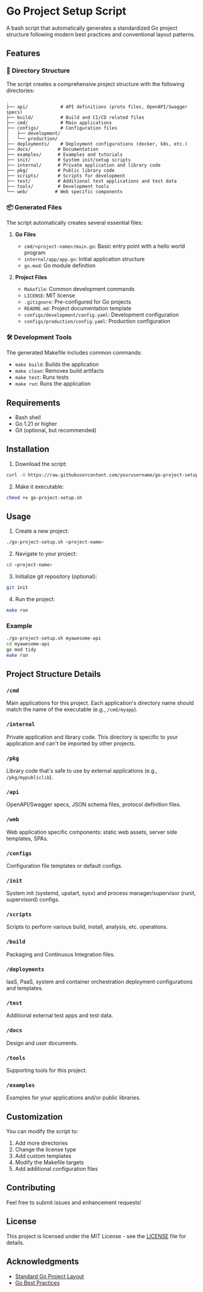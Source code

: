 # Go Project Setup Script

A bash script that automatically generates a standardized Go project structure following modern best practices and conventional layout patterns.

## Features

### 📁 Directory Structure
The script creates a comprehensive project structure with the following directories:

```
.
├── api/            # API definitions (proto files, OpenAPI/Swagger specs)
├── build/          # Build and CI/CD related files
├── cmd/            # Main applications
├── configs/        # Configuration files
│   ├── development/
│   └── production/
├── deployments/    # Deployment configurations (docker, k8s, etc.)
├── docs/          # Documentation
├── examples/      # Examples and tutorials
├── init/          # System init/setup scripts
├── internal/      # Private application and library code
├── pkg/           # Public library code
├── scripts/       # Scripts for development
├── test/          # Additional test applications and test data
├── tools/         # Development tools
└── web/          # Web specific components
```

### 📦 Generated Files
The script automatically creates several essential files:

1. **Go Files**
   - `cmd/<project-name>/main.go`: Basic entry point with a hello world program
   - `internal/app/app.go`: Initial application structure
   - `go.mod`: Go module definition

2. **Project Files**
   - `Makefile`: Common development commands
   - `LICENSE`: MIT license
   - `.gitignore`: Pre-configured for Go projects
   - `README.md`: Project documentation template
   - `configs/development/config.yaml`: Development configuration
   - `configs/production/config.yaml`: Production configuration

### 🛠 Development Tools
The generated Makefile includes common commands:
- `make build`: Builds the application
- `make clean`: Removes build artifacts
- `make test`: Runs tests
- `make run`: Runs the application

## Requirements

- Bash shell
- Go 1.21 or higher
- Git (optional, but recommended)

## Installation

1. Download the script:
```bash
curl -O https://raw.githubusercontent.com/yourusername/go-project-setup/main/go-project-setup.sh
```

2. Make it executable:
```bash
chmod +x go-project-setup.sh
```

## Usage

1. Create a new project:
```bash
./go-project-setup.sh <project-name>
```

2. Navigate to your project:
```bash
cd <project-name>
```

3. Initialize git repository (optional):
```bash
git init
```

4. Run the project:
```bash
make run
```

### Example
```bash
./go-project-setup.sh myawesome-api
cd myawesome-api
go mod tidy
make run
```

## Project Structure Details

### `/cmd`
Main applications for this project. Each application's directory name should match the name of the executable (e.g., `/cmd/myapp`).

### `/internal`
Private application and library code. This directory is specific to your application and can't be imported by other projects.

### `/pkg`
Library code that's safe to use by external applications (e.g., `/pkg/mypubliclib`).

### `/api`
OpenAPI/Swagger specs, JSON schema files, protocol definition files.

### `/web`
Web application specific components: static web assets, server side templates, SPAs.

### `/configs`
Configuration file templates or default configs.

### `/init`
System init (systemd, upstart, sysv) and process manager/supervisor (runit, supervisord) configs.

### `/scripts`
Scripts to perform various build, install, analysis, etc. operations.

### `/build`
Packaging and Continuous Integration files.

### `/deployments`
IaaS, PaaS, system and container orchestration deployment configurations and templates.

### `/test`
Additional external test apps and test data.

### `/docs`
Design and user documents.

### `/tools`
Supporting tools for this project.

### `/examples`
Examples for your applications and/or public libraries.

## Customization

You can modify the script to:
1. Add more directories
2. Change the license type
3. Add custom templates
4. Modify the Makefile targets
5. Add additional configuration files

## Contributing

Feel free to submit issues and enhancement requests!

## License

This project is licensed under the MIT License - see the [LICENSE](LICENSE) file for details.

## Acknowledgments

- [Standard Go Project Layout](https://github.com/golang-standards/project-layout)
- [Go Best Practices](https://golang.org/doc/effective_go) 